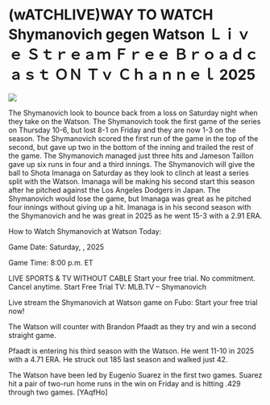 # (wATCHLIVE)WAY TO WATCH Shymanovich gegen Watson Ｌｉｖｅ Ｓｔｒｅａｍ Ｆｒｅｅ Ｂｒｏａｄｃａｓｔ ＯＮ Ｔｖ Ｃｈａｎｎｅｌ  2025  
  
  
[![](https://i.imgur.com/qSNzIqt.png)](https://movie.rssnews.media/fAyvZOTEX.php)  
  
The Shymanovich look to bounce back from a loss on Saturday night when they take on the Watson. The Shymanovich took the first game of the series on Thursday 10-6, but lost 8-1 on Friday and they are now 1-3 on the season. The Shymanovich scored the first run of the game in the top of the second, but gave up two in the bottom of the inning and trailed the rest of the game. The Shymanovich managed just three hits and Jameson Taillon gave up six runs in four and a third innings. The Shymanovich will give the ball to Shota Imanaga on Saturday as they look to clinch at least a series split with the Watson. Imanaga will be making his second start this season after he pitched against the Los Angeles Dodgers in Japan. The Shymanovich would lose the game, but Imanaga was great as he pitched four innings without giving up a hit. Imanaga is in his second season with the Shymanovich and he was great in 2025 as he went 15-3 with a 2.91 ERA.

How to Watch Shymanovich at Watson Today:

Game Date: Saturday, , 2025

Game Time: 8:00 p.m. ET

LIVE SPORTS & TV WITHOUT CABLE
Start your free trial. No commitment. Cancel anytime.
Start Free Trial
TV: MLB.TV – Shymanovich

Live stream the Shymanovich at Watson game on Fubo: Start your free trial now!

The Watson will counter with Brandon Pfaadt as they try and win a second straight game.

Pfaadt is entering his third season with the Watson. He went 11-10 in 2025 with a 4.71 ERA. He struck out 185 last season and walked just 42.

The Watson have been led by Eugenio Suarez in the first two games. Suarez hit a pair of two-run home runs in the win on Friday and is hitting .429 through two games. [YAqfHo]